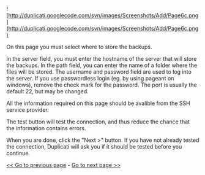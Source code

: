 ![http://duplicati.googlecode.com/svn/images/Screenshots/Add/Page6c.png](http://duplicati.googlecode.com/svn/images/Screenshots/Add/Page6c.png)

On this page you must select where to store the backups.

In the server field, you must enter the hostname of the server that will store the backups.
In the path field, you can enter the name of a folder where the files will be stored.
The username and password field are used to log into the server.
If you use passwordless login (eg. by using pageant on windows), remove the check mark for the password.
The port is usually the default 22, but may be changed.

All the information required on this page should be avalible from the SSH service provider.

The test button will test the connection, and thus reduce the chance that the information contains errors.

When you are done, click the "Next >" button. If you have not already tested the connection, Duplicati will ask you if it should be tested before you continue.

[<< Go to previous page](AddPage5.md) - [Go to next page >>](AddPage7.md)
